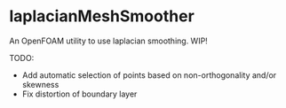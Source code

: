 # laplacianMeshSmoother
An OpenFOAM utility to use laplacian smoothing. WIP!

TODO:
- Add automatic selection of points based on non-orthogonality and/or skewness
- Fix distortion of boundary layer
